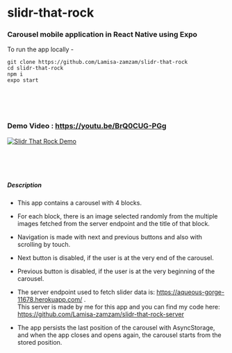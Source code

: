 # slidr-that-rock

### Carousel mobile application in React Native using Expo

To run the app locally -

```
git clone https://github.com/Lamisa-zamzam/slidr-that-rock
cd slidr-that-rock
npm i
expo start
```

<br/>
<br/>
<br/>

### Demo Video : https://youtu.be/BrQ0CUG-PGg

[![Slidr That Rock Demo](http://img.youtube.com/vi/BrQ0CUG-PGg/0.jpg)](https://youtu.be/BrQ0CUG-PGg)

<br/>
<br/>
<br/>

##### Description

-   This app contains a carousel with 4 blocks.
-   For each block, there is an image selected randomly from the multiple images fetched from the server endpoint and the title of that block.
-   Navigation is made with next and previous buttons and also with scrolling by touch.
-   Next button is disabled, if the user is at the very end of the carousel.
-   Previous button is disabled, if the user is at the very beginning of the carousel.
-   The server endpoint used to fetch slider data is: https://aqueous-gorge-11678.herokuapp.com/ .\
    This server is made by me for this app and you can find my code here: https://github.com/Lamisa-zamzam/slidr-that-rock-server

-   The app persists the last position of the carousel with AsyncStorage, and when the app closes and opens again, the carousel starts from the stored position.
